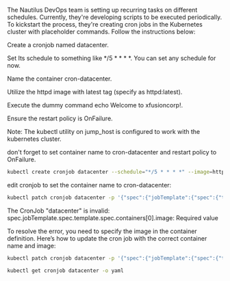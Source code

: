 The Nautilus DevOps team is setting up recurring tasks on different schedules. Currently, they're developing scripts to be executed periodically. To kickstart the process, they're creating cron jobs in the Kubernetes cluster with placeholder commands. Follow the instructions below:


Create a cronjob named datacenter.


Set Its schedule to something like */5 * * * *. You can set any schedule for now.


Name the container cron-datacenter.


Utilize the httpd image with latest tag (specify as httpd:latest).


Execute the dummy command echo Welcome to xfusioncorp!.


Ensure the restart policy is OnFailure.

Note: The kubectl utility on jump_host is configured to work with the kubernetes cluster.

don't forget to set container name to cron-datacenter and restart policy to OnFailure.

```bash
kubectl create cronjob datacenter --schedule="*/5 * * * *" --image=httpd:latest --restart=OnFailure -- /bin/sh -c "echo Welcome to xfusioncorp!"
```
 edit cronjob to set the container name to cron-datacenter:

 ```bash
kubectl patch cronjob datacenter -p '{"spec":{"jobTemplate":{"spec":{"template":{"spec":{"containers":[{"name":"cron-datacenter"}]}}}}}}'
```
The CronJob "datacenter" is invalid: spec.jobTemplate.spec.template.spec.containers[0].image: Required value

To resolve the error, you need to specify the image in the container definition. Here’s how to update the cron job with the correct container name and image:

```bash
kubectl patch cronjob datacenter -p '{"spec":{"jobTemplate":{"spec":{"template":{"spec":{"containers":[{"name":"cron-datacenter","image":"httpd:latest"}]}}}}}}'
```

```bash
kubectl get cronjob datacenter -o yaml
```


